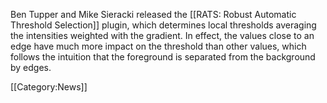 Ben Tupper and Mike Sieracki released the [[RATS: Robust Automatic Threshold Selection]] plugin, which determines local thresholds averaging the intensities weighted with the gradient.  In effect, the values close to an edge have much more impact on the threshold than other values, which follows the intuition that the foreground is separated from the background by edges.

[[Category:News]]
